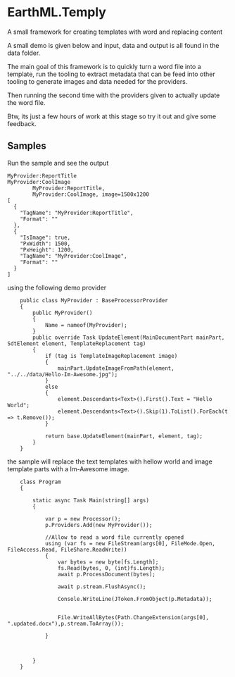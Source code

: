 # EarthML.Temply
A small framework for creating templates with word and replacing content

A small demo is given below and input, data and output is all found in the data folder. 

The main goal of this framework is to quickly turn a word file into a template, run the tooling to extract metadata that can be feed into other tooling to generate images and data needed for the providers. 

Then running the second time with the providers given to actually update the word file.

Btw, its just a few hours of work at this stage so try it out and give some feedback.

## Samples
Run the sample and see the output
```
MyProvider:ReportTitle
MyProvider:CoolImage
        MyProvider:ReportTitle,
        MyProvider:CoolImage, image=1500x1200
[
  {
    "TagName": "MyProvider:ReportTitle",
    "Format": ""
  },
  {
    "IsImage": true,
    "PxWidth": 1500,
    "PxHeight": 1200,
    "TagName": "MyProvider:CoolImage",
    "Format": ""
  }
]
```

using the following demo provider
```
    public class MyProvider : BaseProcessorProvider
    {
        public MyProvider()
        {
            Name = nameof(MyProvider);
        }
        public override Task UpdateElement(MainDocumentPart mainPart, SdtElement element, TemplateReplacement tag)
        {
            if (tag is TemplateImageReplacement image)
            {    
                mainPart.UpdateImageFromPath(element, "../../data/Hello-Im-Awesome.jpg");
            }
            else
            {
                element.Descendants<Text>().First().Text = "Hello World";
                element.Descendants<Text>().Skip(1).ToList().ForEach(t => t.Remove());
            }

            return base.UpdateElement(mainPart, element, tag);
        }
    }
```
the sample will replace the text templates with hellow world and image template parts with a Im-Awesome image.

```
    class Program
    {
      
        static async Task Main(string[] args)
        {
            
            var p = new Processor();
            p.Providers.Add(new MyProvider());
             
            //Allow to read a word file currently opened
            using (var fs = new FileStream(args[0], FileMode.Open, FileAccess.Read, FileShare.ReadWrite))
            {
                var bytes = new byte[fs.Length];
                fs.Read(bytes, 0, (int)fs.Length);
                await p.ProcessDocument(bytes);

                await p.stream.FlushAsync();

                Console.WriteLine(JToken.FromObject(p.Metadata));


                File.WriteAllBytes(Path.ChangeExtension(args[0], ".updated.docx"),p.stream.ToArray());

            }

            

        }
    }
```
